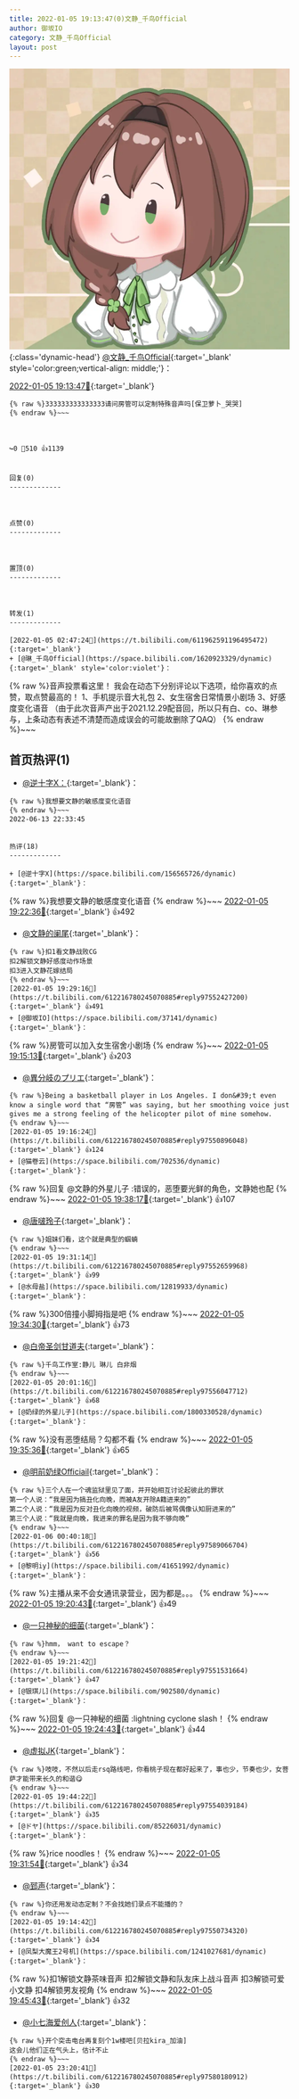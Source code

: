 ```yaml
---
title: 2022-01-05 19:13:47(0)文静_千鸟Official
author: 御坂IO
category: 文静_千鸟Official
layout: post
---
```


![img](/images/ac7482ed1b9a7f203dc68c0c4a77c488a27b108a.jpg){:class='dynamic-head'}
[@文静_千鸟Official](https://space.bilibili.com/667526012/dynamic){:target='_blank' style='color:green;vertical-align: middle;'}：

[2022-01-05 19:13:47🔗](https://t.bilibili.com/612216780245070885){:target='_blank'}

~~~
{% raw %}333333333333333请问房管可以定制特殊音声吗[保卫萝卜_哭哭]
{% endraw %}~~~



↪️0 💬510 👍1139


回复(0)
-------------



点赞(0)
-------------



置顶(0)
-------------



转发(1)
-------------

[2022-01-05 02:47:24🔗](https://t.bilibili.com/611962591196495472){:target='_blank'}
+ [@琳_千鸟Official](https://space.bilibili.com/1620923329/dynamic){:target='_blank' style='color:violet'}：
~~~
{% raw %}音声投票看这里！
我会在动态下分别评论以下选项，给你喜欢的点赞，取点赞最高的！
1、手机提示音大礼包
2、女生宿舍日常情景小剧场
3、好感度变化语音
（由于此次音声产出于2021.12.29配音回，所以只有白、co、琳参与，上条动态有表述不清楚而造成误会的可能故删除了QAQ）
{% endraw %}~~~






首页热评(1)
-------------

+ [@逆十字X：](https://space.bilibili.com/156565726/dynamic){:target='_blank'}：
~~~
{% raw %}我想要文静的敏感度变化语音
{% endraw %}~~~
2022-06-13 22:33:45


热评(18)
-------------

+ [@逆十字X](https://space.bilibili.com/156565726/dynamic){:target='_blank'}：
~~~
{% raw %}我想要文静的敏感度变化语音
{% endraw %}~~~
[2022-01-05 19:22:36🔗](https://t.bilibili.com/612216780245070885#reply97551627952){:target='_blank'} 👍492
+ [@文静的阑尾](https://space.bilibili.com/41149486/dynamic){:target='_blank'}：
~~~
{% raw %}扣1看文静战败CG
扣2解锁文静好感度动作场景
扣3进入文静花嫁结局
{% endraw %}~~~
[2022-01-05 19:29:16🔗](https://t.bilibili.com/612216780245070885#reply97552427200){:target='_blank'} 👍491
+ [@御坂IO](https://space.bilibili.com/37141/dynamic){:target='_blank'}：
~~~
{% raw %}房管可以加入女生宿舍小剧场
{% endraw %}~~~
[2022-01-05 19:15:13🔗](https://t.bilibili.com/612216780245070885#reply97550808704){:target='_blank'} 👍203
+ [@異分岐のプリエ](https://space.bilibili.com/1056997306/dynamic){:target='_blank'}：
~~~
{% raw %}Being a basketball player in Los Angeles. I don&#39;t even know a single word that “房管” was saying, but her smoothing voice just gives me a strong feeling of the helicopter pilot of mine somehow.
{% endraw %}~~~
[2022-01-05 19:16:24🔗](https://t.bilibili.com/612216780245070885#reply97550896048){:target='_blank'} 👍124
+ [@猫卷云](https://space.bilibili.com/702536/dynamic){:target='_blank'}：
~~~
{% raw %}回复 @文静的外星儿子 :错误的，恶堕要光鲜的角色，文静她也配
{% endraw %}~~~
[2022-01-05 19:38:17🔗](https://t.bilibili.com/612216780245070885#reply97553411200){:target='_blank'} 👍107
+ [@唐啵玲子](https://space.bilibili.com/5896936/dynamic){:target='_blank'}：
~~~
{% raw %}姐妹们看，这个就是典型的蝈蝻
{% endraw %}~~~
[2022-01-05 19:31:14🔗](https://t.bilibili.com/612216780245070885#reply97552659968){:target='_blank'} 👍99
+ [@水母盐](https://space.bilibili.com/12819933/dynamic){:target='_blank'}：
~~~
{% raw %}300倍撞小脚拇指是吧
{% endraw %}~~~
[2022-01-05 19:34:30🔗](https://t.bilibili.com/612216780245070885#reply97552944784){:target='_blank'} 👍73
+ [@白帝圣剑甘道夫](https://space.bilibili.com/370160494/dynamic){:target='_blank'}：
~~~
{% raw %}千鸟工作室:静儿 琳儿 白非烟
{% endraw %}~~~
[2022-01-05 20:01:16🔗](https://t.bilibili.com/612216780245070885#reply97556047712){:target='_blank'} 👍68
+ [@奶绿的外星儿子](https://space.bilibili.com/1800330528/dynamic){:target='_blank'}：
~~~
{% raw %}没有恶堕结局？勾都不看
{% endraw %}~~~
[2022-01-05 19:35:36🔗](https://t.bilibili.com/612216780245070885#reply97553147264){:target='_blank'} 👍65
+ [@明前奶绿Officiail](https://space.bilibili.com/13848246/dynamic){:target='_blank'}：
~~~
{% raw %}三个人在一个魂监狱里见了面，并开始相互讨论起彼此的罪状
第一个人说：“我是因为搞丑化向晚，而被A友开除A籍进来的”
第二个人说：“我是因为反对丑化向晚的视频，破防后被骂偶像认知厨进来的”
第三个人说：“我就是向晚，我进来的罪名是因为我不够向晚”
{% endraw %}~~~
[2022-01-06 00:40:18🔗](https://t.bilibili.com/612216780245070885#reply97589066704){:target='_blank'} 👍56
+ [@黎明iy](https://space.bilibili.com/41651992/dynamic){:target='_blank'}：
~~~
{% raw %}主播从来不会女通讯录营业，因为都是。。。
{% endraw %}~~~
[2022-01-05 19:20:43🔗](https://t.bilibili.com/612216780245070885#reply97551391344){:target='_blank'} 👍49
+ [@一只神秘的细菌](https://space.bilibili.com/11532943/dynamic){:target='_blank'}：
~~~
{% raw %}hmm， want to escape？
{% endraw %}~~~
[2022-01-05 19:21:42🔗](https://t.bilibili.com/612216780245070885#reply97551531664){:target='_blank'} 👍47
+ [@银琪儿](https://space.bilibili.com/902580/dynamic){:target='_blank'}：
~~~
{% raw %}回复 @一只神秘的细菌 :lightning cyclone slash！
{% endraw %}~~~
[2022-01-05 19:24:43🔗](https://t.bilibili.com/612216780245070885#reply97551933568){:target='_blank'} 👍44
+ [@虚拟JK](https://space.bilibili.com/94009831/dynamic){:target='_blank'}：
~~~
{% raw %}吱吱，不然以后走rsq路线吧，你看桃子现在都好起来了，事也少，节奏也少，女菩萨才能带来长久的和谐😋
{% endraw %}~~~
[2022-01-05 19:44:22🔗](https://t.bilibili.com/612216780245070885#reply97554039184){:target='_blank'} 👍35
+ [@ドヤ](https://space.bilibili.com/85226031/dynamic){:target='_blank'}：
~~~
{% raw %}rice noodles！
{% endraw %}~~~
[2022-01-05 19:31:54🔗](https://t.bilibili.com/612216780245070885#reply97552619936){:target='_blank'} 👍34
+ [@郅声](https://space.bilibili.com/416575997/dynamic){:target='_blank'}：
~~~
{% raw %}你还用发动态定制？不会找她们录点不能播的？
{% endraw %}~~~
[2022-01-05 19:14:42🔗](https://t.bilibili.com/612216780245070885#reply97550734320){:target='_blank'} 👍34
+ [@凤梨大魔王2号机](https://space.bilibili.com/1241027681/dynamic){:target='_blank'}：
~~~
{% raw %}扣1解锁文静茶味音声
扣2解锁文静和队友床上战斗音声
扣3解锁可爱小文静
扣4解锁男友视角
{% endraw %}~~~
[2022-01-05 19:45:43🔗](https://t.bilibili.com/612216780245070885#reply97554234368){:target='_blank'} 👍32
+ [@小七海爱创人](https://space.bilibili.com/12072645/dynamic){:target='_blank'}：
~~~
{% raw %}开个突击电台再复刻个1w楼吧[贝拉kira_加油]
这会儿他们正在气头上，估计不止
{% endraw %}~~~
[2022-01-05 23:20:41🔗](https://t.bilibili.com/612216780245070885#reply97580180912){:target='_blank'} 👍30


